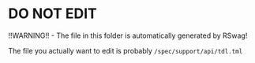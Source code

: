 # DO NOT EDIT

!!WARNING!! - The file in this folder is automatically generated by RSwag!

The file you actually want to edit is probably `/spec/support/api/tdl.tml`
